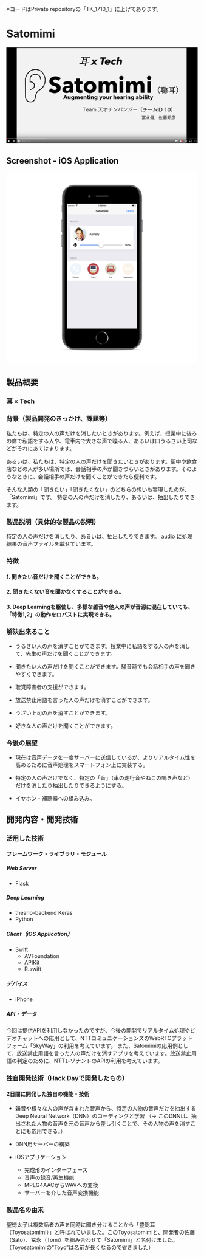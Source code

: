 ※コードはPrivate repositoryの「TK_1710_1」に上げてあります。

# Satomimi

[![Satomimi video](./images/video_thumnail.png)](https://youtu.be/OLCrGWSY-ow)

## Screenshot - iOS Application

![Satomimi ios](./images/Satomimi-iOS.png)

## 製品概要
### 耳 × Tech

### 背景（製品開発のきっかけ、課題等）

私たちは、特定の人の声だけを消したいときがあります。例えば，授業中に後ろの席で私語をする人や、電車内で大きな声で喋る人、あるいは口うるさい上司などがそれにあてはまります。

あるいは、私たちは、特定の人の声だけを聞きたいときがあります。街中や飲食店などの人が多い場所では、会話相手の声が聞きづらいときがあります。そのようなときに、会話相手の声だけを聞くことができたら便利です。

そんな人類の「聞きたい」「聞きたくない」のどちらの想いも実現したのが、「Satomimi」です。
特定の人の声だけを消したり、あるいは、抽出したりできます。

### 製品説明（具体的な製品の説明）

特定の人の声だけを消したり、あるいは、抽出したりできます。
[audio](https://github.com/jphacks/TK_1710/tree/master/audio)
に処理結果の音声ファイルを載せています。

### 特徴

#### 1. 聞きたい音だけを聞くことができる。

#### 2. 聞きたくない音を聞かなくすることができる。

#### 3. Deep Learningを駆使し、多様な雑音や他人の声が音源に混在していても、「特徴1,2」の動作をロバストに実現できる。

### 解決出来ること
- うるさい人の声を消すことができます。授業中に私語をする人の声を消して、先生の声だけを聞くことができます。

- 聞きたい人の声だけを聞くことができます。騒音時でも会話相手の声を聞きやすくできます。

- 聴覚障害者の支援ができます。

- 放送禁止用語を言った人の声だけを消すことができます。

- うざい上司の声を消すことができます。

- 好きな人の声だけを聞くことができます。

### 今後の展望

- 現在は音声データを一度サーバーに送信しているが、よりリアルタイム性を高めるために音声処理をスマートフォン上に実装する。

- 特定の人の声だけでなく、特定の「音」（車の走行音やねこの鳴き声など）だけを消したり抽出したりできるようにする。

- イヤホン・補聴器への組み込み。

## 開発内容・開発技術

### 活用した技術

#### フレームワーク・ライブラリ・モジュール

##### Web Server
* Flask

##### Deep Learning
* theano-backend Keras
* Python

##### Client（iOS Application）
* Swift
  * AVFoundation
  * APIKit
  * R.swift

##### デバイス
* iPhone

##### API・データ
今回は提供APIを利用しなかったのですが、今後の開発でリアルタイム処理やビデオチャットへの応用として、NTTコミュニケーションズのWebRTCプラットフォーム「SkyWay」の利用を考えています。
また、Satomimiの応用例として、放送禁止用語を言った人の声だけを消すアプリを考えています。放送禁止用語の判定のために、NTTレゾナントのAPIの利用を考えています。

### 独自開発技術（Hack Dayで開発したもの）

#### 2日間に開発した独自の機能・技術

* 雑音や様々な人の声が含まれた音声から、特定の人物の音声だけを抽出するDeep Neural Network（DNN）のコーディングと学習
（-> このDNNは、抽出された人物の音声を元の音声から差し引くことで、その人物の声を消すことにも応用できる。）

* DNN用サーバーの構築

* iOSアプリケーション
  - 完成形のインターフェース
  - 音声の録音/再生機能
  - MPEG4AACからWAVへの変換
  - サーバーを介した音声変換機能
  
### 製品名の由来
聖徳太子は複数話者の声を同時に聞き分けることから「豊聡耳（Toyosatomimi）」と呼ばれていました。このToyosatomimiと、開発者の佐藤（Sato）、冨永（Tomi）を組み合わせて「Satomimi」と名付けました。（Toyosatomimiの"Toyo"は名前が長くなるので省きました）

